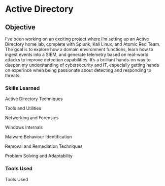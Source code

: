 # Active Directory

## Objective
I’ve been working on an exciting project where I’m setting up an Active Directory home lab, complete with Splunk, Kali Linux, and Atomic Red Team. The goal is to explore how a domain environment functions, learn how to ingest events into a SIEM, and generate telemetry based on real-world attacks to improve detection capabilities. It’s a brilliant hands-on way to deepen my understanding of cybersecurity and IT, especially getting hands on experince when being passionate about detecting and responding to threats.

### Skills Learned
Active Directory Techniques


Tools and Utilities


Networking and Forensics


Windows Internals

Malware Behaviour Identification


Removal and Remediation Techniques


Problem Solving and Adaptability


### Tools Used
Tools Used

